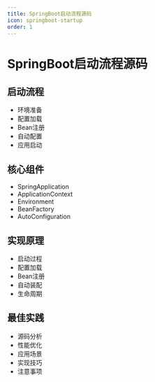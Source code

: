 ```yaml
---
title: SpringBoot启动流程源码
icon: springboot-startup
order: 1
---
```


# SpringBoot启动流程源码

## 启动流程
- 环境准备
- 配置加载
- Bean注册
- 自动配置
- 应用启动

## 核心组件
- SpringApplication
- ApplicationContext
- Environment
- BeanFactory
- AutoConfiguration

## 实现原理
- 启动过程
- 配置加载
- Bean注册
- 自动装配
- 生命周期

## 最佳实践
- 源码分析
- 性能优化
- 应用场景
- 实现技巧
- 注意事项
